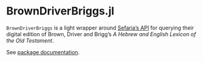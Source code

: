 # BrownDriverBriggs.jl

`BrownDriverBriggs` is a light wrapper around [Sefaria’s API](https://developers.sefaria.org/reference/getting-started-with-your-api) for querying their digital edition of Brown, Driver and Brigg’s *A Hebrew and English Lexicon of the Old Testament*.


See [package documentation](https://neelsmith.quarto.pub/browndriverbriggs/).